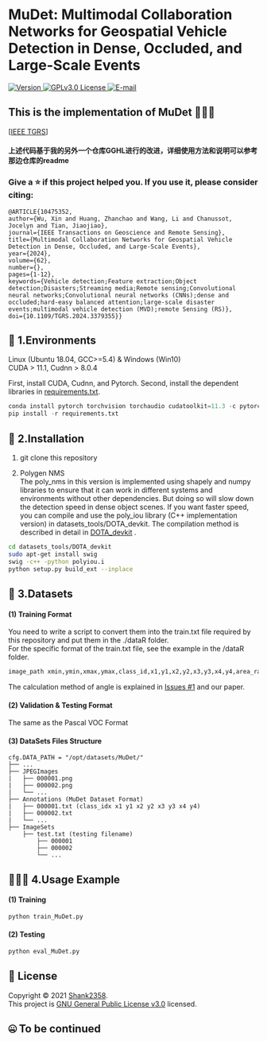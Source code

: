 # MuDet: Multimodal Collaboration Networks for Geospatial Vehicle Detection in Dense, Occluded, and Large-Scale Events

  <a href="https://github.com/Shank2358/GGHL/">
    <img alt="Version" src="https://img.shields.io/badge/Version-1.3.0-blue" />
  </a>
  
  <a href="https://github.com/Shank2358/GGHL/blob/main/LICENSE">
    <img alt="GPLv3.0 License" src="https://img.shields.io/badge/License-GPLv3.0-blue" />
  </a>
  
<a href="mailto:zhanchao.h@outlook.com" target="_blank">
   <img alt="E-mail" src="https://img.shields.io/badge/To-Email-blue" />
</a> 

## This is the implementation of MuDet 👋👋👋
[[IEEE TGRS]([https://ieeexplore.ieee.org/document/9709203](https://ieeexplore.ieee.org/document/10475352))]

#### 上述代码基于我的另外一个仓库GGHL进行的改进，详细使用方法和说明可以参考那边仓库的readme

  ### Give a ⭐️ if this project helped you. If you use it, please consider citing:
  ```IEEE TGRS
  @ARTICLE{10475352,
  author={Wu, Xin and Huang, Zhanchao and Wang, Li and Chanussot, Jocelyn and Tian, Jiaojiao},
  journal={IEEE Transactions on Geoscience and Remote Sensing}, 
  title={Multimodal Collaboration Networks for Geospatial Vehicle Detection in Dense, Occluded, and Large-Scale Events}, 
  year={2024},
  volume={62},
  number={},
  pages={1-12},
  keywords={Vehicle detection;Feature extraction;Object detection;Disasters;Streaming media;Remote sensing;Convolutional neural networks;Convolutional neural networks (CNNs);dense and occluded;hard-easy balanced attention;large-scale disaster events;multimodal vehicle detection (MVD);remote Sensing (RS)},
  doi={10.1109/TGRS.2024.3379355}}
  ```

## 🌈 1.Environments
Linux (Ubuntu 18.04, GCC>=5.4) & Windows (Win10)   
CUDA > 11.1, Cudnn > 8.0.4

First, install CUDA, Cudnn, and Pytorch.
Second, install the dependent libraries in [requirements.txt](https://github.com/Shank2358/GGHL/blob/main/requirements.txt). 

```python
conda install pytorch torchvision torchaudio cudatoolkit=11.3 -c pytorch 
pip install -r requirements.txt  
```
    
## 🌟 2.Installation
1. git clone this repository    

2. Polygen NMS  
The poly_nms in this version is implemented using shapely and numpy libraries to ensure that it can work in different systems and environments without other dependencies. But doing so will slow down the detection speed in dense object scenes. If you want faster speed, you can compile and use the poly_iou library (C++ implementation version) in datasets_tools/DOTA_devkit. The compilation method is described in detail in [DOTA_devkit](https://github.com/CAPTAIN-WHU/DOTA_devkit) .

```bash
cd datasets_tools/DOTA_devkit
sudo apt-get install swig
swig -c++ -python polyiou.i
python setup.py build_ext --inplace 
```   
  
## 🎃 3.Datasets

#### (1) Training Format  
You need to write a script to convert them into the train.txt file required by this repository and put them in the ./dataR folder.  
For the specific format of the train.txt file, see the example in the /dataR folder.   

```txt
image_path xmin,ymin,xmax,ymax,class_id,x1,y1,x2,y2,x3,y3,x4,y4,area_ratio,angle[0,180) xmin,ymin,xmax,ymax,class_id,x1,y1,x2,y2,x3,y3,x4,y4,area_ratio,angle[0,180)...
```  
The calculation method of angle is explained in [Issues #1](https://github.com/Shank2358/GGHL/issues/1) and our paper.

#### (2) Validation & Testing Format
The same as the Pascal VOC Format

#### (3) DataSets Files Structure
  ```
  cfg.DATA_PATH = "/opt/datasets/MuDet/"
  ├── ...
  ├── JPEGImages
  |   ├── 000001.png
  |   ├── 000002.png
  |   └── ...
  ├── Annotations (MuDet Dataset Format)
  |   ├── 000001.txt (class_idx x1 y1 x2 y2 x3 y3 x4 y4)
  |   ├── 000002.txt
  |   └── ...
  ├── ImageSets
      ├── test.txt (testing filename)
          ├── 000001
          ├── 000002
          └── ...
  ```  

## 🌠🌠🌠 4.Usage Example
#### (1) Training  
```python
python train_MuDet.py
```


#### (2) Testing  
```python
python eval_MuDet.py
```
  
## 📝 License  
Copyright © 2021 [Shank2358](https://github.com/Shank2358).<br />
This project is [GNU General Public License v3.0](https://github.com/Shank2358/GGHL/blob/main/LICENSE) licensed.

## 🤐 To be continued 

